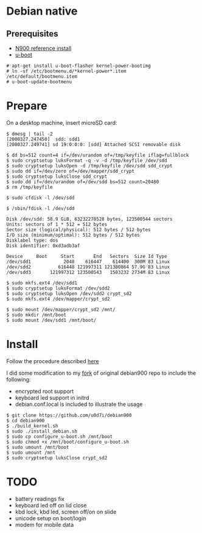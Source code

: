 # Debian native

## Prerequisites
* [N900 reference install](../reference-install)
* [u-boot](http://talk.maemo.org/showthread.php?t=81613)

```
# apt-get install u-boot-flasher kernel-power-bootimg
# ln -sf /etc/bootmenu.d/*kernel-power*.item /etc/default/bootmenu.item
# u-boot-update-bootmenu
```

# Prepare

On a desktop machine, insert microSD card:

```
$ dmesg | tail -2
[2000327.247450]  sdd: sdd1
[2000327.249741] sd 19:0:0:0: [sdd] Attached SCSI removable disk
```

```
$ dd bs=512 count=4 if=/dev/urandom of=/tmp/keyfile iflag=fullblock
$ sudo cryptsetup luksFormat -q -v -d /tmp/keyfile /dev/sdd
$ sudo cryptsetup luksOpen -d /tmp/keyfile /dev/sdd sdd_crypt
$ sudo dd if=/dev/zero of=/dev/mapper/sdd_crypt
$ sudo cryptsetup luksClose sdd_crypt
$ sudo dd if=/dev/urandom of=/dev/sdd bs=512 count=20480
$ rm /tmp/keyfile

$ sudo cfdisk -l /dev/sdd

$ /sbin/fdisk -l /dev/sdd

Disk /dev/sdd: 58.9 GiB, 63232278528 bytes, 123500544 sectors
Units: sectors of 1 * 512 = 512 bytes
Sector size (logical/physical): 512 bytes / 512 bytes
I/O size (minimum/optimal): 512 bytes / 512 bytes
Disklabel type: dos
Disk identifier: 0xd3adb3af

Device     Boot     Start       End   Sectors  Size Id Type
/dev/sdd1            2048    616447    614400  300M 83 Linux
/dev/sdd2          616448 121997311 121380864 57.9G 83 Linux
/dev/sdd3       121997312 123500543   1503232 2734M 83 Linux
```

```
$ sudo mkfs.ext4 /dev/sdd1
$ sudo cryptsetup luksFormat /dev/sdd2
$ sudo cryptsetup luksOpen /dev/sdd2 crypt_sd2
$ sudo mkfs.ext4 /dev/mapper/crypt_sd2
```

```
$ sudo mount /dev/mapper/crypt_sd2 /mnt/
$ sudo mkdir /mnt/boot
$ sudo mount /dev/sdd1 /mnt/boot/
```

# Install
Follow the procedure described [here](https://github.com/dderby/debian900)

I did some modification to my [fork](https://github.com/u0d7i/debian900) of original debian900 repo
to include the following:
- encrypted root support
- keyboard led support in initrd
- debian.conf.local is included to illustrate the usage

```
$ git clone https://github.com/u0d7i/debian900
$ cd debian900
$ ./build_kernel.sh
$ sudo ./install_debian.sh
$ sudo cp configure_u-boot.sh /mnt/boot
$ sudo chmod +x /mnt/boot/configure_u-boot.sh
$ sudo umount /mnt/boot
$ sudo umount /mnt
$ sudo cryptsetup luksClose crypt_sd2
```

# TODO

- battery readings fix 
- keyboard led off on lid close
- kbd lock, kbd led, screen off/on on slide
- unicode setup on boot/login
- modem for mobile data


